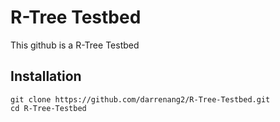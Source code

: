 # R-Tree Testbed

This github is a R-Tree Testbed

## Installation 

```
git clone https://github.com/darrenang2/R-Tree-Testbed.git
cd R-Tree-Testbed
```
